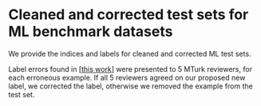 # Cleaned and corrected test sets for ML benchmark datasets

We provide the indices and labels for cleaned and corrected ML test sets.

Label errors found in [[this work](https://l7.curtisnorthcutt.com/label-errors)] were presented to 5 MTurk reviewers, for each erroneous example. If all 5 reviewers agreed on our proposed new label, we corrected the label, otherwise we removed the example from the test set.



